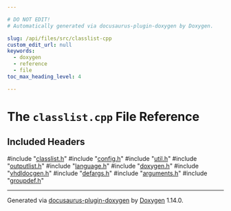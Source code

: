 ```yaml
---

# DO NOT EDIT!
# Automatically generated via docusaurus-plugin-doxygen by Doxygen.

slug: /api/files/src/classlist-cpp
custom_edit_url: null
keywords:
  - doxygen
  - reference
  - file
toc_max_heading_level: 4

---
```


<div class="doxyPage">

# The `classlist.cpp` File Reference



## Included Headers

<div class="doxyIncludesList">#include "<a href="/web-doxygen/docs/api/files/src/classlist-h">classlist.h</a>"
#include "<a href="/web-doxygen/docs/api/files/src/config-h">config.h</a>"
#include "<a href="/web-doxygen/docs/api/files/src/util-h">util.h</a>"
#include "<a href="/web-doxygen/docs/api/files/src/outputlist-h">outputlist.h</a>"
#include "<a href="/web-doxygen/docs/api/files/src/language-h">language.h</a>"
#include "<a href="/web-doxygen/docs/api/files/src/doxygen-h">doxygen.h</a>"
#include "<a href="/web-doxygen/docs/api/files/src/vhdldocgen-h">vhdldocgen.h</a>"
#include "<a href="/web-doxygen/docs/api/files/src/defargs-h">defargs.h</a>"
#include "<a href="/web-doxygen/docs/api/files/src/arguments-h">arguments.h</a>"
#include "<a href="/web-doxygen/docs/api/files/src/groupdef-h">groupdef.h</a>"
</div>


<hr/>

<p class="doxyGeneratedBy">Generated via <a href="https://github.com/xpack/docusaurus-plugin-doxygen">docusaurus-plugin-doxygen</a> by <a href="https://www.doxygen.nl">Doxygen</a> 1.14.0.</p>

</div>
